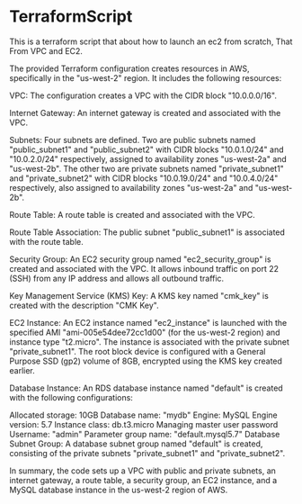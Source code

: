 # TerraformScript
This is a terraform script that about how to launch an ec2 from scratch, That From VPC and EC2.



The provided Terraform configuration creates resources in AWS, specifically in the "us-west-2" region. It includes the following resources:

VPC: The configuration creates a VPC with the CIDR block "10.0.0.0/16".

Internet Gateway: An internet gateway is created and associated with the VPC.

Subnets: Four subnets are defined. Two are public subnets named "public_subnet1" and "public_subnet2" with CIDR blocks "10.0.1.0/24" and "10.0.2.0/24" respectively, assigned to availability zones "us-west-2a" and "us-west-2b". The other two are private subnets named "private_subnet1" and "private_subnet2" with CIDR blocks "10.0.19.0/24" and "10.0.4.0/24" respectively, also assigned to availability zones "us-west-2a" and "us-west-2b".

Route Table: A route table is created and associated with the VPC.

Route Table Association: The public subnet "public_subnet1" is associated with the route table.

Security Group: An EC2 security group named "ec2_security_group" is created and associated with the VPC. It allows inbound traffic on port 22 (SSH) from any IP address and allows all outbound traffic.

Key Management Service (KMS) Key: A KMS key named "cmk_key" is created with the description "CMK Key".

EC2 Instance: An EC2 instance named "ec2_instance" is launched with the specified AMI "ami-005e54dee72cc1d00" (for the us-west-2 region) and instance type "t2.micro". The instance is associated with the private subnet "private_subnet1". The root block device is configured with a General Purpose SSD (gp2) volume of 8GB, encrypted using the KMS key created earlier.

Database Instance: An RDS database instance named "default" is created with the following configurations:

Allocated storage: 10GB
Database name: "mydb"
Engine: MySQL
Engine version: 5.7
Instance class: db.t3.micro
Managing master user password
Username: "admin"
Parameter group name: "default.mysql5.7"
Database Subnet Group: A database subnet group named "default" is created, consisting of the private subnets "private_subnet1" and "private_subnet2".

In summary, the code sets up a VPC with public and private subnets, an internet gateway, a route table, a security group, an EC2 instance, and a MySQL database instance in the us-west-2 region of AWS.
